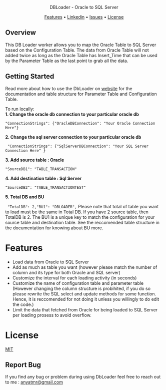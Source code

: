 <p align="center">DBLoader - Oracle to SQL Server</p>


<p align="center">
  <a href="#features">Features</a> •
  <a href="https://www.linkedin.com/in/anya-tamara-akbar-74555514a/">Linkedin</a> •
  <a href="https://github.com/anyataa/AnyaTamara-Apptest/issues">Issues</a> •
  <a href="#license">License</a>
</p>

## Overview

This DB Loader worker allows you to map the Oracle Table to SQL Server based on the Configuration Table. The data from Oracle Table will not added twice as long as the Oracle Table has Insert_Time that can be used by the Parameter Table as the last point to grab all the data. 

## Getting Started

Read more about how to use the DbLoader on  [website](https://solar-taxi-ef2.notion.site/DBLOADER-a7c5cfd9f4c14a0b9e0d144345d372a6) for the documentation and table structure for Parameter Table and Configuration Table.  

To run locally:  
**1. Change the oracle db connection to your particular oracle db**

`"ConnectionStrings": {"OracleDBConnection": "Your Oracle Connection Here"}`  

**2.  Change the sql server connection to your particular oracle db**  

` "ConnectionStrings": {"SqlServerDBConnection": "Your SQL Server Connection Here" }`

**3. Add source table : Oracle**

`"SourceDB1": "TABLE_TRANSACTION"`

**4. Add destination table : Sql Server**

`"SourceDB2": "TABLE_TRANSACTIONTEST"`

**5. Total DB and BU**

` "TotalDB": 2,"BU1": "DBLOADER",` Please note that total of table you want to load must be the same in Total DB. If you have 2 source table, then TotalDB is 2. The BU1 is a unique key to match the configuration for your source table and destination table. See the reccomended table structure in the documentation for knowing about BU more.

# Features
* Load data from Oracle to SQL Server
* Add as much as table you want (however please match the number of column and its type for both Oracle and SQL server)
* Customize the interval for each loading activity (in seconds)
* Customize the name of configuration table and parameter table (However changing the column structure is probihited, if you do so please rewrite the SQL select and update methods for some function. Hence, it is reccomended for not doing it unless you willingly to do edit the code.)
* Limit the data that fetched from Oracle for being loaded to SQL Server per loading prosess to avoid overflow.

# License
[MIT](https://tldrlegal.com/license/mit-license)

## Report Bug
If you find any bug or problem during using DbLoader feel free to reach out to me : anyatmr@gmail.com
